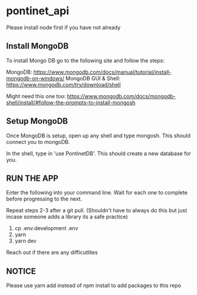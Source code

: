 # pontinet_api
Please install node first if you have not already
## Install MongoDB

To install Mongo DB go to the following site and follow the steps:

MongoDB: https://www.mongodb.com/docs/manual/tutorial/install-mongodb-on-windows/
MongoDB GUI & Shell: https://www.mongodb.com/try/download/shell

Might need this one too: https://www.mongodb.com/docs/mongodb-shell/install/#follow-the-prompts-to-install-mongosh
## Setup MongoDB

Once MongoDB is setup, open up any shell and type mongosh. This should connect you to mongoDB.

In the shell, type in 'use PontinetDB'. This should create a new database for you. 

## RUN THE APP

Enter the following into your command line. Wait for each one to complete before progressing to the next. 

Repeat steps 2-3 after a git pull. (Shouldn't have to always do this but just incase someone adds a library its a safe practice)

1. cp .env.development .env
2. yarn
3. yarn     dev

Reach out if there are any difficutlites 

## NOTICE

Please use yarn add instead of npm install to add packages to this repo
